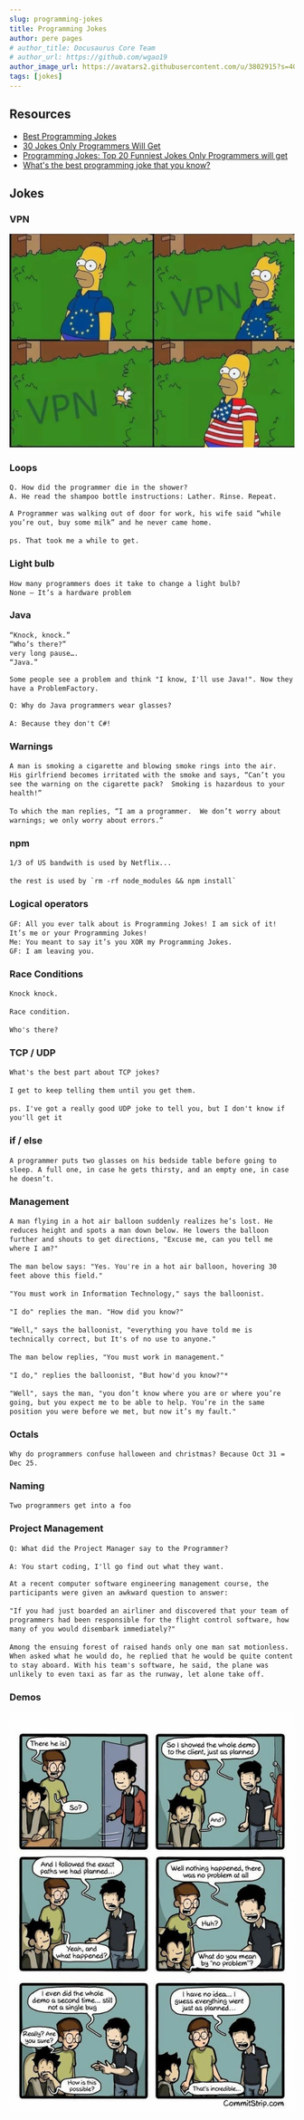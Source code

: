 ```yaml
---
slug: programming-jokes
title: Programming Jokes
author: pere pages
# author_title: Docusaurus Core Team
# author_url: https://github.com/wgao19
author_image_url: https://avatars2.githubusercontent.com/u/3802915?s=400&v=4
tags: [jokes]
---
```


## Resources

- [Best Programming Jokes](http://www.devtopics.com/best-programming-jokes/)
- [30 Jokes Only Programmers Will Get](https://hackernoon.com/30-jokes-only-programmers-will-get-a901e1cea549)
- [Programming Jokes: Top 20 Funniest Jokes Only Programmers will get](https://www.thecoderpedia.com/blog/programming-jokes/)
- [What's the best programming joke that you know?](https://www.reddit.com/r/AskReddit/comments/1kvhmz/whats_the_best_programming_joke_that_you_know/)

## Jokes

### VPN

![vpn joke](./2020/12/17/vpn.jpg)

### Loops

```
Q. How did the programmer die in the shower?
A. He read the shampoo bottle instructions: Lather. Rinse. Repeat.
```

```
A Programmer was walking out of door for work, his wife said “while you’re out, buy some milk” and he never came home.

ps. That took me a while to get.
```

### Light bulb

```
How many programmers does it take to change a light bulb?
None – It’s a hardware problem
```

### Java

```
“Knock, knock.”
“Who’s there?”
very long pause….
“Java.”
```

```
Some people see a problem and think "I know, I'll use Java!". Now they have a ProblemFactory.
```

```
Q: Why do Java programmers wear glasses?

A: Because they don't C#!
```

### Warnings

```
A man is smoking a cigarette and blowing smoke rings into the air.  His girlfriend becomes irritated with the smoke and says, “Can’t you see the warning on the cigarette pack?  Smoking is hazardous to your health!”

To which the man replies, “I am a programmer.  We don’t worry about warnings; we only worry about errors.”
```

### npm

```
1/3 of US bandwith is used by Netflix...

the rest is used by `rm -rf node_modules && npm install`
```

### Logical operators

```
GF: All you ever talk about is Programming Jokes! I am sick of it! It’s me or your Programming Jokes!
Me: You meant to say it’s you XOR my Programming Jokes.
GF: I am leaving you.
```

### Race Conditions

```
Knock knock.

Race condition.

Who's there?
```

### TCP / UDP

```
What's the best part about TCP jokes?

I get to keep telling them until you get them.

ps. I've got a really good UDP joke to tell you, but I don't know if you'll get it
```

### if / else

```
A programmer puts two glasses on his bedside table before going to sleep. A full one, in case he gets thirsty, and an empty one, in case he doesn’t.
```

### Management

```
A man flying in a hot air balloon suddenly realizes he’s lost. He reduces height and spots a man down below. He lowers the balloon further and shouts to get directions, "Excuse me, can you tell me where I am?"

The man below says: "Yes. You're in a hot air balloon, hovering 30 feet above this field."

"You must work in Information Technology," says the balloonist.

"I do" replies the man. "How did you know?"

"Well," says the balloonist, "everything you have told me is technically correct, but It's of no use to anyone."

The man below replies, "You must work in management."

"I do," replies the balloonist, "But how'd you know?"*

"Well", says the man, "you don’t know where you are or where you’re going, but you expect me to be able to help. You’re in the same position you were before we met, but now it’s my fault."
```

### Octals

```
Why do programmers confuse halloween and christmas? Because Oct 31 = Dec 25.
```

### Naming

```
Two programmers get into a foo
```

### Project Management

```
Q: What did the Project Manager say to the Programmer?

A: You start coding, I'll go find out what they want.
```

```
At a recent computer software engineering management course, the participants were given an awkward question to answer:

"If you had just boarded an airliner and discovered that your team of programmers had been responsible for the flight control software, how many of you would disembark immediately?"

Among the ensuing forest of raised hands only one man sat motionless. When asked what he would do, he replied that he would be quite content to stay aboard. With his team's software, he said, the plane was unlikely to even taxi as far as the runway, let alone take off.
```

### Demos

![Demo](./2020/12/17/demo.jpg)

